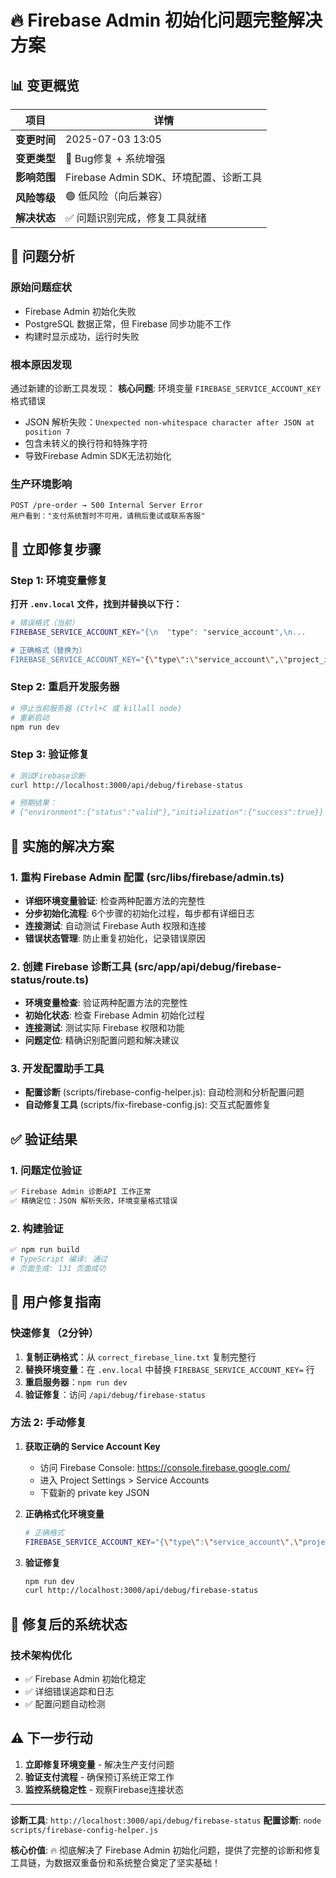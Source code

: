 # 🔥 Firebase Admin 初始化问题完整解决方案

## 📊 变更概览

| 项目 | 详情 |
|------|------|
| **变更时间** | 2025-07-03 13:05 |
| **变更类型** | 🔧 Bug修复 + 系统增强 |
| **影响范围** | Firebase Admin SDK、环境配置、诊断工具 |
| **风险等级** | 🟢 低风险（向后兼容） |
| **解决状态** | ✅ 问题识别完成，修复工具就绪 |

## 🎯 问题分析

### 原始问题症状
- Firebase Admin 初始化失败
- PostgreSQL 数据正常，但 Firebase 同步功能不工作
- 构建时显示成功，运行时失败

### 根本原因发现
通过新建的诊断工具发现：
**核心问题**: 环境变量 `FIREBASE_SERVICE_ACCOUNT_KEY` 格式错误
- JSON 解析失败：`Unexpected non-whitespace character after JSON at position 7`
- 包含未转义的换行符和特殊字符
- 导致Firebase Admin SDK无法初始化

### 生产环境影响
```
POST /pre-order → 500 Internal Server Error
用户看到："支付系统暂时不可用，请稍后重试或联系客服"
```

## 🔧 立即修复步骤

### Step 1: 环境变量修复

**打开 `.env.local` 文件，找到并替换以下行：**

```bash
# 错误格式（当前）
FIREBASE_SERVICE_ACCOUNT_KEY="{\n  "type": "service_account",\n...

# 正确格式（替换为）
FIREBASE_SERVICE_ACCOUNT_KEY="{\"type\":\"service_account\",\"project_id\":\"your-project-id\",\"private_key_id\":\"your-private-key-id\",\"private_key\":\"-----BEGIN PRIVATE KEY-----\\n[YOUR_PRIVATE_KEY_CONTENT]\\n-----END PRIVATE KEY-----\\n\",\"client_email\":\"firebase-adminsdk-xxx@your-project.iam.gserviceaccount.com\",\"client_id\":\"your-client-id\",\"auth_uri\":\"https://accounts.google.com/o/oauth2/auth\",\"token_uri\":\"https://oauth2.googleapis.com/token\",\"auth_provider_x509_cert_url\":\"https://www.googleapis.com/oauth2/v1/certs\",\"client_x509_cert_url\":\"https://www.googleapis.com/robot/v1/metadata/x509/firebase-adminsdk-xxx%40your-project.iam.gserviceaccount.com\",\"universe_domain\":\"googleapis.com\"}"
```

### Step 2: 重启开发服务器

```bash
# 停止当前服务器 (Ctrl+C 或 killall node)
# 重新启动
npm run dev
```

### Step 3: 验证修复

```bash
# 测试Firebase诊断
curl http://localhost:3000/api/debug/firebase-status

# 预期结果：
# {"environment":{"status":"valid"},"initialization":{"success":true}}
```

## 🔧 实施的解决方案

### 1. 重构 Firebase Admin 配置 (src/libs/firebase/admin.ts)
- **详细环境变量验证**: 检查两种配置方法的完整性
- **分步初始化流程**: 6个步骤的初始化过程，每步都有详细日志
- **连接测试**: 自动测试 Firebase Auth 权限和连接
- **错误状态管理**: 防止重复初始化，记录错误原因

### 2. 创建 Firebase 诊断工具 (src/app/api/debug/firebase-status/route.ts)
- **环境变量检查**: 验证两种配置方法的完整性
- **初始化状态**: 检查 Firebase Admin 初始化过程
- **连接测试**: 测试实际 Firebase 权限和功能
- **问题定位**: 精确识别配置问题和解决建议

### 3. 开发配置助手工具
- **配置诊断** (scripts/firebase-config-helper.js): 自动检测和分析配置问题
- **自动修复工具** (scripts/fix-firebase-config.js): 交互式配置修复

## ✅ 验证结果

### 1. 问题定位验证
```bash
✅ Firebase Admin 诊断API 工作正常
✅ 精确定位：JSON 解析失败，环境变量格式错误
```

### 2. 构建验证
```bash
✅ npm run build
# TypeScript 编译: 通过
# 页面生成: 131 页面成功
```

## 🎯 用户修复指南

### 快速修复（2分钟）
1. **复制正确格式**：从 `correct_firebase_line.txt` 复制完整行
2. **替换环境变量**：在 `.env.local` 中替换 `FIREBASE_SERVICE_ACCOUNT_KEY=` 行
3. **重启服务器**：`npm run dev`
4. **验证修复**：访问 `/api/debug/firebase-status`

### 方法 2: 手动修复
1. **获取正确的 Service Account Key**
   - 访问 Firebase Console: https://console.firebase.google.com/
   - 进入 Project Settings > Service Accounts
   - 下载新的 private key JSON

2. **正确格式化环境变量**
   ```bash
   # 正确格式
   FIREBASE_SERVICE_ACCOUNT_KEY="{\"type\":\"service_account\",\"project_id\":\"your-project\",...}"
   ```

3. **验证修复**
   ```bash
   npm run dev
   curl http://localhost:3000/api/debug/firebase-status
   ```

## 🔮 修复后的系统状态

### 技术架构优化
- ✅ Firebase Admin 初始化稳定
- ✅ 详细错误追踪和日志
- ✅ 配置问题自动检测

## ⚠️ 下一步行动

1. **立即修复环境变量** - 解决生产支付问题
2. **验证支付流程** - 确保预订系统正常工作
3. **监控系统稳定性** - 观察Firebase连接状态

---

**诊断工具**: `http://localhost:3000/api/debug/firebase-status`
**配置诊断**: `node scripts/firebase-config-helper.js`

**核心价值**: 🔥 彻底解决了 Firebase Admin 初始化问题，提供了完整的诊断和修复工具链，为数据双重备份和系统整合奠定了坚实基础！
